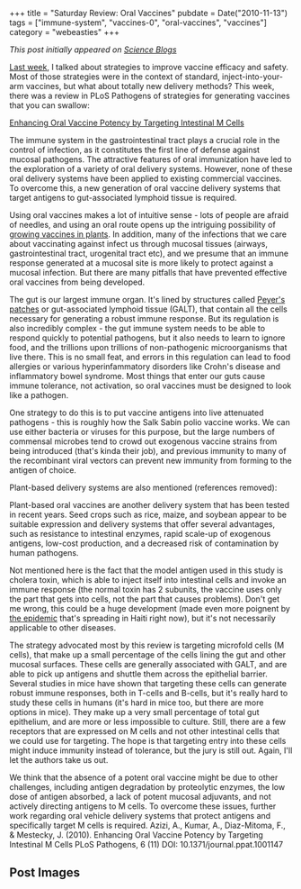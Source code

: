 +++
title = "Saturday Review: Oral Vaccines"
pubdate = Date("2010-11-13")
tags = ["immune-system", "vaccines-0", "oral-vaccines", "vaccines"]
category = "webeasties"
+++

_This post initially appeared on [Science Blogs](http://scienceblogs.com/webeasties)_

[Last week](http://scienceblogs.com/webeasties/2010/11/vaccine_delivery_from_an_immun.php), I talked about strategies to improve vaccine efficacy and safety. Most of those strategies were in the context of standard, inject-into-your-arm vaccines, but what about totally new delivery methods? This week, there was a review in PLoS Pathogens of strategies for generating vaccines that you can swallow:

[Enhancing Oral Vaccine Potency by Targeting Intestinal M Cells](http://www.plospathogens.org/article/info:doi/10.1371/journal.ppat.1001147(review))

The immune system in the gastrointestinal tract plays a crucial role in the control of infection, as it constitutes the first line of defense against mucosal pathogens. The attractive features of oral immunization have led to the exploration of a variety of oral delivery systems. However, none of these oral delivery systems have been applied to existing commercial vaccines. To overcome this, a new generation of oral vaccine delivery systems that target antigens to gut-associated lymphoid tissue is required.

Using oral vaccines makes a lot of intuitive sense - lots of people are afraid of needles, and using an oral route opens up the intriguing possibility of [growing vaccines in plants](http://scienceblogs.com/erv/2010/07/green_our_vaccines_part_ii.php). In addition, many of the infections that we care about vaccinating against infect us through mucosal tissues (airways, gastrointestinal tract, urogenital tract etc), and we presume that an immune response generated at a mucosal site is more likely to protect against a mucosal infection. But there are many pitfalls that have prevented effective oral vaccines from being developed.

The gut is our largest immune organ. It's lined by structures called [Peyer's patches](http://en.wikipedia.org/wiki/Peyer's_patch) or gut-associated lymphoid tissue (GALT), that contain all the cells necessary for generating a robust immune response. But its regulation is also incredibly complex - the gut immune system needs to be able to respond quickly to potential pathogens, but it also needs to learn to ignore food, and the trillions upon trillions of non-pathogenic microorganisms that live there. This is no small feat, and errors in this regulation can lead to food allergies or various hyperinfammatory disorders like Crohn's disease and inflammatory bowel syndrome. Most things that enter our guts cause immune tolerance, not activation, so oral vaccines must be designed to look like a pathogen.

One strategy to do this is to put vaccine antigens into live attenuated pathogens - this is roughly how the Salk Sabin polio vaccine works. We can use either bacteria or viruses for this purpose, but the large numbers of commensal microbes tend to crowd out exogenous vaccine strains from being introduced (that's kinda their job), and previous immunity to many of the recombinant viral vectors can prevent new immunity from forming to the antigen of choice.

Plant-based delivery systems are also mentioned (references removed):

Plant-based oral vaccines are another delivery system that has been tested in recent years. Seed crops such as rice, maize, and soybean appear to be suitable expression and delivery systems that offer several advantages, such as resistance to intestinal enzymes, rapid scale-up of exogenous antigens, low-cost production, and a decreased risk of contamination by human pathogens.

Not mentioned here is the fact that the model antigen used in this study is cholera toxin, which is able to inject itself into intestinal cells and invoke an immune response (the normal toxin has 2 subunits, the vaccine uses only the part that gets into cells, not the part that causes problems). Don't get me wrong, this could be a huge development (made even more poignent by [the epidemic](http://www.nytimes.com/2010/11/09/world/americas/09haiti.html) that's spreading in Haiti right now), but it's not necessarily applicable to other diseases.

The strategy advocated most by this review is targeting microfold cells (M cells), that make up a small percentage of the cells lining the gut and other mucosal surfaces. These cells are generally associated with GALT, and are able to pick up antigens and shuttle them across the epithelial barrier. Several studies in mice have shown that targeting these cells can generate robust immune responses, both in T-cells and B-cells, but it's really hard to study these cells in humans (it's hard in mice too, but there are more options in mice). They make up a very small percentage of total gut epithelium, and are more or less impossible to culture. Still, there are a few receptors that are expressed on M cells and not other intestinal cells that we could use for targeting. The hope is that targeting entry into these cells might induce immunity instead of tolerance, but the jury is still out. 
Again, I'll let the authors take us out.

We think that the absence of a potent oral vaccine might be due to other challenges, including antigen degradation by proteolytic enzymes, the low dose of antigen absorbed, a lack of potent mucosal adjuvants, and not actively directing antigens to M cells. To overcome these issues, further work regarding oral vehicle delivery systems that protect antigens and specifically target M cells is required. 
Azizi, A., Kumar, A., Diaz-Mitoma, F., & Mestecky, J. (2010). Enhancing Oral Vaccine Potency by Targeting Intestinal M Cells PLoS Pathogens, 6 (11) DOI: 10.1371/journal.ppat.1001147

      
  

 ## Post Images


